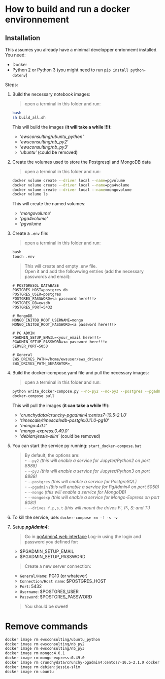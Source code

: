 How to build and run a docker environnement
=====

Installation
-----

This assumes you already have a minimal developper enrionnemt installed.
You need:
- Docker
- Python 2 or Python 3 (you might need to run ```pip install python-dotenv```)

Steps:
1. Build the necessary notebook images:
    > open a terminal in this folder and run:
    ```bash
    bash
    sh build_all.sh
    ```
    This will build the images (**it will take a while !!!)**:
    -  *'ewsconsulting/ubuntu_python'*
    -  *'ewsconsulting/nb_py2'*
    -  *'ewsconsulting/nb_py3'*
    -  *'ubuntu'* (could be removed)

2. Create the volumes used to store the Postgresql and MongoDB data
    > open a terminal in this folder and run:
    ```cmd
    docker volume create --driver local --name=pgvolume
    docker volume create --driver local --name=pga4volume
    docker volume create --driver local --name=mongovolume
    docker volume ls
    ```
    This will create the named volumes:
    -  *'mongovolume'*
    -  *'pga4volume'*
    -  *'pgvolume*
3. Create a ```.env``` file:
    > open a terminal in this folder and run:
    ```cmd
    bash
    touch .env
    ```
    > This will create and empty .env file.<br>
    > Open it and add the followwing entries (add the necessary passwords and email):
    ```text
    # POSTGRESQL DATABASE
    POSTGRES_HOST=postgres_db
    POSTGRES_USER=postgres
    POSTGRES_PASSWORD=<a password here!!!>
    POSTGRES_DB=ewsdb
    POSTGRES_PORT=5432

    # MongoDB
    MONGO_INITDB_ROOT_USERNAME=mongo
    MONGO_INITDB_ROOT_PASSWORD=<a password here!!!>

    # PG ADMIN
    PGADMIN_SETUP_EMAIL=<your_email here!!!>
    PGADMIN_SETUP_PASSWORD=<a password here!!!>
    SERVER_PORT=5050

    # General
    EWS_DRIVES_PATH=/home/ewsuser/ews_drives/
    EWS_DRIVES_PATH_SEPARATOR=_
    ```

4. Build the docker-compose.yaml file and pull the necessary images:
    > open a terminal in this folder and run:
    ```bash
    python write_docker-compose.py --no-py2 --no-py3 --postgres --pgadmin --mongo --mongoexp --no-mount
    docker-compose pull
    ```
    This will pull the images (**it can take a while !!!**):
    -  *'crunchydata/crunchy-pgadmin4:centos7-10.5-2.1.0'*
    -  *'timescale/timescaledb-postgis:0.11.0-pg10'*
    -  *'mongo:4.0.1'*
    -  *'mongo-express:0.49.0'*
    -  *'debian:jessie-slim'* (could be removed)

5. You can start the service py running:    ```start_docker-compose.bat```
    > By default, the options are:<br>
        - ```--py2``` *(this will enable a service for Jupyter/Python2 on port 8888)*<br>
        - ```--py3``` *(this will enable a service for Jupyter/Python3 on port 8889)*<br>
        - ```--postgres``` *(this will enable a service for PostgreSQL)*<br>
        - ```--pgadmin``` *(this will enable a service for PgAdmin4 on port 5050)*<br>
        - ```--mongo``` *(this will enable a service for MongoDB)*<br>
        - ```--mongoexp``` *(this will enable a service for Mongo-Express on port 8081)*<br>
        - ```--drives f,p,s,t``` *(this will mount the drives F:, P:, S: and T:)*<br>

6. To kill the service, use:    ```docker-compose rm -f -s -v```

7. Setup ***pgAdmin4***:
    > Go in [pgAdmin4 web interface](http://192.168.1.88:5050/browser)
    > Log-in using the login and password you defined for:
     - $PGADMIN_SETUP_EMAIL
     - $PGADMIN_SETUP_PASSWORD
    > Create a new server connection:
     - ```General/Name```: PG10 (or whatever)
     - ```Connection/Host name```: $POSTGRES_HOST
     - ```Port```: 5432
     - ```Username```: $POSTGRES_USER
     - ```Password```: $POSTGRES_PASSWORD
    > You should be sweet!



Remove commands
====
```bash
docker image rm ewsconsulting/ubuntu_python
docker image rm ewsconsulting/nb_py2
docker image rm ewsconsulting/nb_py3
docker image rm mongo:4.0.1
docker image rm mongo-express:0.49.0
docker image rm crunchydata/crunchy-pgadmin4:centos7-10.5-2.1.0 docker image rm docker image rm timescale/timescaledb-postgis:0.11.0-pg10
docker image rm debian:jessie-slim
docker image rm ubuntu
```

